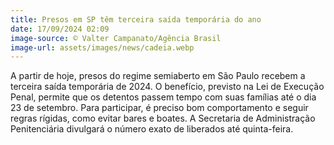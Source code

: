 ```yaml
---
title: Presos em SP têm terceira saída temporária do ano
date: 17/09/2024 02:09
image-source: © Valter Campanato/Agência Brasil
image-url: assets/images/news/cadeia.webp
---
```


A partir de hoje, presos do regime semiaberto em São Paulo recebem a terceira saída temporária de 2024. O benefício, previsto na Lei de Execução Penal, permite que os detentos passem tempo com suas famílias até o dia 23 de setembro. Para participar, é preciso bom comportamento e seguir regras rígidas, como evitar bares e boates. A Secretaria de Administração Penitenciária divulgará o número exato de liberados até quinta-feira.

